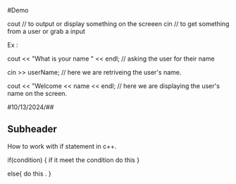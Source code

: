 #Demo

cout // to output or display something on the screeen
cin // to get something from a user or grab a input

Ex :
  
  cout << "What is your name " << endl;  // asking the user for their name

  cin >> userName;   // here we are retriveing the user's name.

  cout << "Welcome << name << endl;  // here we are displaying the user's name on the screen.

  #10/13/2024/##

## Subheader

How to work with if statement  in c++. 

if(condition)
{
  if it meet the condition do this
}

else{
  do this . 
}
  
  
